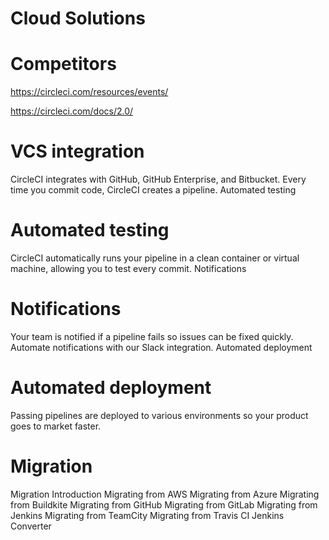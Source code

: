 # Cloud Solutions

# Competitors

https://circleci.com/resources/events/

https://circleci.com/docs/2.0/



# VCS integration

CircleCI integrates with GitHub, GitHub Enterprise, and Bitbucket. Every time you commit code, CircleCI creates a pipeline.
Automated testing

# Automated testing

CircleCI automatically runs your pipeline in a clean container or virtual machine, allowing you to test every commit.
Notifications

# Notifications

Your team is notified if a pipeline fails so issues can be fixed quickly. Automate notifications with our Slack integration.
Automated deployment

# Automated deployment

Passing pipelines are deployed to various environments so your product goes to market faster.


# Migration

Migration Introduction
Migrating from AWS
Migrating from Azure
Migrating from Buildkite
Migrating from GitHub
Migrating from GitLab
Migrating from Jenkins
Migrating from TeamCity
Migrating from Travis CI
Jenkins Converter
